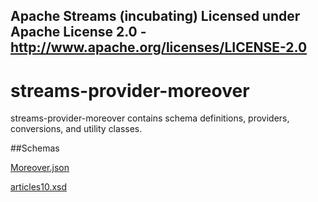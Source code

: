 Apache Streams (incubating)
Licensed under Apache License 2.0 - http://www.apache.org/licenses/LICENSE-2.0
--------------------------------------------------------------------------------

streams-provider-moreover
==============

streams-provider-moreover contains schema definitions, providers, conversions, and utility classes.

##Schemas

[Moreover.json](com/moreover/Moreover.json "Moreover.json")

[articles10.xsd](com/moreover/articles10.xsd "articles10.xsd")

